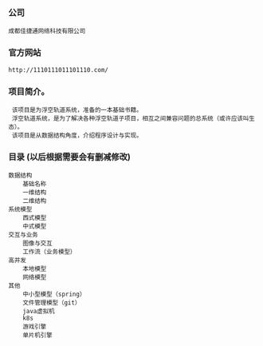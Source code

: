 ### 公司
    成都佳捷通网络科技有限公司
   
### 官方网站
    http://1110111011101110.com/

### 项目简介。
     该项目是为浮空轨道系统，准备的一本基础书籍。
     浮空轨道系统，是为了解决各种浮空轨道子项目，相互之间兼容问题的总系统（或许应该叫生态）。
     该项目是从数据结构角度，介绍程序设计与实现。
     
### 目录 (以后根据需要会有删减修改)
    ‌数据结构
        ‌基础名称
        ‌一维结构
        ‌二维结构
    ‌系统模型
        ‌西式模型
        中式模型
    ‌交互与业务
        ‌图像与交互
        ‌工作流（业务模型）
    ‌高并发
        本地模型
        网络模型
    ‌其他
        中小型模型（spring）
        文件管理模型（git）
        ‌java虚拟机
        ‌k8s
        ‌游戏引擎
        ‌单片机引擎

    